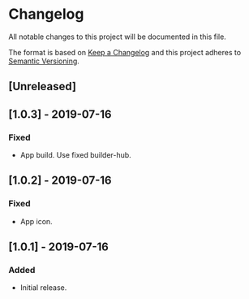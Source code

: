 # Changelog

All notable changes to this project will be documented in this file.

The format is based on [Keep a Changelog](http://keepachangelog.com/en/1.0.0/)
and this project adheres to [Semantic Versioning](http://semver.org/spec/v2.0.0.html).

## [Unreleased]

## [1.0.3] - 2019-07-16

### Fixed

- App build. Use fixed builder-hub.

## [1.0.2] - 2019-07-16

### Fixed

- App icon.

## [1.0.1] - 2019-07-16

### Added

- Initial release.
